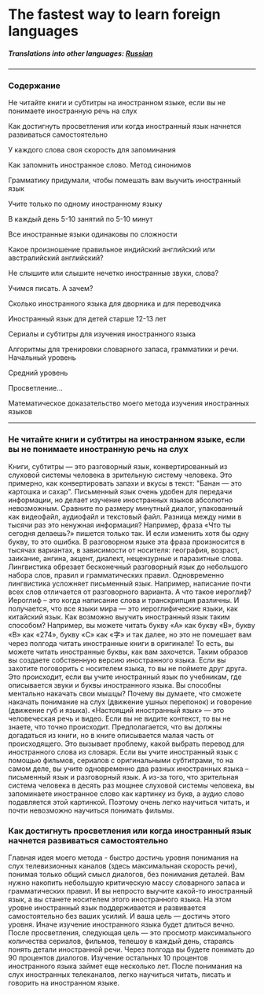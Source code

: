
# The fastest way to learn foreign languages

##### Translations into other languages: [Russian](https://github.com/jkchao/typescript-book-chinese)
---
### Содержание
Не читайте книги и субтитры на иностранном языке, если вы не понимаете иностранную речь на слух

Как достигнуть просветления или когда иностранный язык начнется развиваться самостоятельно

У каждого слова своя скорость для запоминания

Как запомнить иностранное слово. Метод синонимов

Грамматику придумали, чтобы помешать вам выучить иностранный язык

Учите только по одному иностранному языку

В каждый день 5-10 занятий по 5-10 минут

Все иностранные языки одинаковы по сложности

Какое произношение правильное индийский английский или австралийский английский?

Не слышите или слышите нечетко иностранные звуки, слова?

Учимся писать. А зачем?

Сколько иностранного языка для дворника и для переводчика

Иностранный язык для детей старше 12-13 лет

Сериалы и субтитры для изучения иностранного языка

Алгоритмы для тренировки словарного запаса, грамматики и речи. Начальный уровень

Средний уровень

Просветление…

Математическое доказательство моего метода изучения иностранных языков

---
  
### Не читайте книги и субтитры на иностранном языке, если вы не понимаете иностранную речь на слух 

Книги, субтитры — это разговорный язык, конвертированный из слуховой системы человека в зрительную систему человека. Это примерно, как конвертировать запахи и вкусы в текст: "Банан — это картошка и сахар". Письменный язык очень удобен для передачи информации, но делает изучение иностранных языков абсолютно невозможным. Сравните по размеру минутный диалог, упакованный как видеофайл, аудиофайл и текстовый файл. Разница между ними в тысячи раз это ненужная информация? 
Например, фраза «Что ты сегодня делаешь?» пишется только так. И если изменить хотя бы одну букву, то это ошибка. В разговорном языке эта фраза произносится в тысячах вариантах, в зависимости от носителя: география, возраст, заикание, ангина, акцент, диалект, нецензурные и паразитные слова.
Лингвистика обрезает бесконечный разговорный язык до небольшого набора слов, правил и грамматических правил. Одновременно лингвистика усложняет письменный язык. Например, написание почти всех слов отличается от разговорного варианта. А что такое иероглиф? Иероглиф – это когда написание слова и транскрипция различны. И получается, что все языки мира — это иероглифические языки, как китайский язык. Как возможно выучить иностранный язык таким способом? 
Например, вы можете читать букву «A» как букву «B», букву «B» как «274», букву «C» как «字» и так далее, но это не помешает вам через полгода читать иностранные книги в оригинале! То есть, вы можете читать иностранные буквы, как вам захочется. Таким образов вы создаете собственную версию иностранного языка. Если вы захотите поговорить с носителем языка, то вы не поймете друг друга. Это происходит, если вы учите иностранный язык по учебникам, где описывается звуки и буквы иностранного языка.
Вы способны ментально накачать свои мышцы? Почему вы думаете, что сможете накачать понимание на слух  (движение ушных перепонок) и говорение (движение губ и языка). 
«Настоящий иностранный язык» — это человеческая речь и видео. Если вы не видите контекст, то вы не знаете, что точно происходит. Предполагается, что вы должны догадаться из книги, но в книге описывается малая часть от происходящего. Это вызывает проблему, какой выбрать перевод для иностранного слова из словаря.
Если вы учите иностранный язык с помощью фильмов, сериалов с оригинальными субтитрами, то на самом деле, вы учите одновременно два разных иностранных языка – письменный язык и разговорный язык. А из-за того, что зрительная система человека в десять раз мощнее слуховой системы человека, вы запоминаете иностранное слово как картинку из букв, а аудио слово подавляется этой картинкой. Поэтому очень легко научиться читать, и почти невозможно научиться понимать фильмы. 

### Как достигнуть просветления или когда иностранный язык начнется развиваться самостоятельно

Главная идея моего метода - быстро достичь уровня понимания на слух телевизионных каналов (здесь максимальная скорость речи), понимая только общий смысл диалогов, без понимания деталей. Вам нужно накопить небольшую критическую массу словарного запаса и грамматических правил. И вы непросто выучите какой-то иностранный язык, а вы станете носителем этого иностранного языка. На этом уровне иностранный язык поддерживается и развивается самостоятельно без ваших усилий. 
И ваша цель — достичь этого уровня. Иначе изучение иностранного языка будет длиться вечно. 
После просветления, следующая цель — это просмотр максимального количества сериалов, фильмов, телешоу в каждый день, стараясь понять детали иностранной речи. Через полгода вы будете понимать до 90 процентов диалогов.  Изучение остальных 10 процентов иностранного языка займет еще несколько лет. После понимания на слух иностранных телеканалов, легко научиться читать, писать и говорить на иностранном языке.
